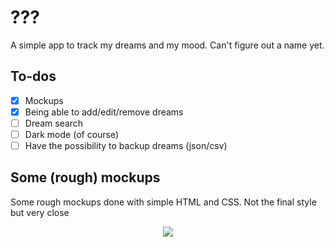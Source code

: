 # ???
A simple app to track my dreams and my mood. Can't figure out a name yet.
## To-dos
 - [x] Mockups
 - [x] Being able to add/edit/remove dreams
 - [ ] Dream search
 - [ ] Dark mode (of course)
 - [ ] Have the possibility to backup dreams (json/csv)
## Some (rough) mockups
Some rough mockups done with simple HTML and CSS. Not the final style but very close
<p align="center">
<img src="https://i.imgur.com/9G7s4iF.png">
</p>
